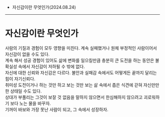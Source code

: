 - 자신감이란 무엇인가(2024.08.24)
---
# 자신감이란 무엇인가
사람의 기질과 경험이 모두 영향을 미친다. 계속 실패했거나 원체 부정적인 사람이어서 자신감이 없을 수도 있다.  
계속 해서 성공 경험이 있어도 삶에 변화를 일으킬만큼 충분히 큰 도전을 하는 동안은 불확실성 속에서 자신감이 저하될 수 밖에 없다.  
자신에 대한 신뢰와 자신감은 다르다. 불안과 실패감 속에서도 어떻게든 끝까지 달리는 힘이 자기신뢰다.  
취미성 도전이거나 하는 것만 하고 보는 것만 보는 삶 속에서 좁은 식견에 갇혀 자신만만한 상태일 수도 있다.   
상대가 부풀리는 그것이 보잘 것 없음을 말하지 않으면서 한심해하지 않으려고 괴로워하기 보다 노는 물을 바꾸자.  
기꺼이 바보와 가장 못난 사람이 되고, 그 속에서 성장하자.  
